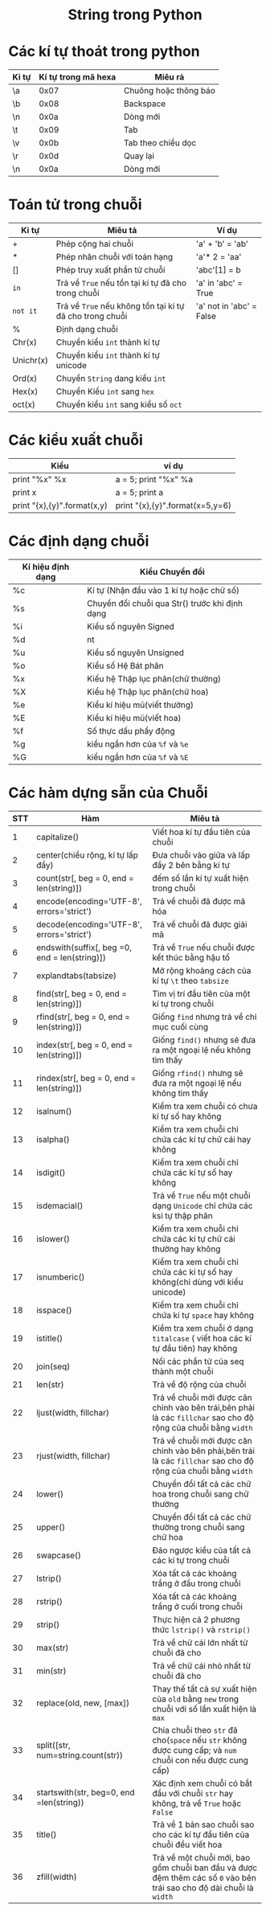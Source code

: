 <h1 align="center"> String trong Python </h1>



# Các kí tự thoát trong python

| Ki tự | Kí tự trong mã hexa | Miêu rả |
|-------|---------------------|---------|
| \a | 0x07 | Chuông hoặc thông báo | 
| \b | 0x08 | Backspace |
| \n | 0x0a | Dòng mới |
| \t | 0x09 | Tab |
| \v | 0x0b | Tab theo chiều dọc |
| \r | 0x0d | Quay lại |
| \n | 0x0a | Dòng mới | 

# Toán tử trong chuỗi

| Ki tự | Miêu tả | Ví dụ |
|-------|---------------------|---------|
| + | Phép cộng hai chuỗi | 'a' + 'b' = 'ab' | 
| * | Phép nhân chuỗi với toán hạng | 'a'* 2 = 'aa' |
| [] | Phép truy xuất phần tử chuỗi | 'abc'[1] = b |
| `in` | Trả về `True` nếu tồn tại kí tự đã cho trong chuỗi | 'a' in 'abc' = True |
| `not it` | Trả về `True` nếu không tồn tại kí tự đã cho trong chuỗi | 'a' not in 'abc' = False |
| % | Định dạng chuỗi | |
| Chr(x) | Chuyển kiểu `int` thành kí tự |
| Unichr(x) | Chuyển kiểu `int` thành kí tự unicode |
| Ord(x) | Chuyển `String` dang kiểu `int` |
| Hex(x) | Chuyển Kiểu `int` sang `hex` |
| oct(x) | Chuyển kiểu `int` sang kiểu số `oct` |

#  Các kiểu xuất chuỗi

| Kiểu | ví dụ|
|-------|-----|
| print "%x" %x | a = 5; print "%x" %a|
| print x | a = 5; print a|
| print "{x},{y}".format(x,y) | print "{x},{y}".format(x=5,y=6)|

#  Các định dạng chuỗi

| Kí hiệu định dạng | Kiểu Chuyển đổi |
|-------------------|-----------------|
| %c | Kí tự (Nhận đầu vào 1 kí tự hoặc chữ số) |
| %s | Chuyển đổi chuỗi qua Str() trước khi định dạng |
| %i| Kiểu số nguyên Signed |
| %d | nt |
| %u | Kiểu số nguyên Unsigned |
| %o | Kiểu số Hệ Bát phân |
| %x | Kiểu hệ Thập lục phân(chữ thường) |
| %X | Kiểu hệ Thập lục phân(chữ hoa) |
| %e | Kiểu kí hiệu mũ(viết thường) |
| %E | Kiểu kí hiệu mũ(viết hoa) |
| %f | Số thực dấu phẩy động |
| %g | kiểu ngắn hơn của `%f` và `%e` |
| %G | kiểu ngắn hơn của `%f` và `%E` |

#  Các hàm dựng sẵn của Chuỗi
| STT | Hàm | Miêu tả |
|-----|-----|-----|
| 1 | capitalize() | Viết hoa kí tự đầu tiên của chuỗi |
| 2 | center(chiều rộng, kí tự lấp đầy) | Đưa chuỗi vào giữa và lấp đầy 2 bên bằng kí tự |
| 3 | count(str[, beg = 0, end = len(string)]) | đếm số lần kí tự xuất hiện trong chuỗi |
| 4 | encode(encoding='UTF-8', errors='strict') | Trả về chuỗi đã được mã hóa |
| 5 | decode(encoding='UTF-8', errors='strict') | Trả về chuỗi đã được giải mã |
| 6 | endswith(suffix[, beg =0, end =  len(string)]) | Trả về `True` nếu chuỗi được kết thúc bằng hậu tố |
| 7 | explandtabs(tabsize) | Mở rộng khoảng cách của kí tự `\t` theo `tabsize` |
| 8 | find(str[, beg = 0, end = len(string)]) | Tìm vị trí đầu tiên của một kí tự trong chuỗi |
| 9 | rfind(str[, beg = 0, end = len(string)]) | Giống `find` nhưng trả về chỉ mục cuối cùng |
| 10 | index(str[, beg = 0, end = len(string)]) | Giống `find()` nhưng sẽ đưa ra một ngoại lệ nếu không tìm thấy|
| 11 | rindex(str[, beg = 0, end = len(string)]) | Giống `rfind()` nhưng sẽ đưa ra một ngoại lệ nếu không tìm thấy|
| 12 | isalnum() | Kiểm tra xem chuỗi có chưa kí tự số hay không |
| 13 | isalpha() | Kiểm tra xem chuỗi chỉ chứa các kí tự chữ cái hay không |
| 14 | isdigit() | Kiểm tra xem chuỗi chỉ chứa các kí tự số hay không |
| 15 | isdemacial() | Trả về `True` nếu một chuỗi dạng `Unicode` chỉ chứa các ksi tự thập phân |
| 16 | islower() | Kiểm tra xem chuỗi chỉ chứa các kí tự chữ cái thường hay không |
| 17 | isnumberic() | Kiểm tra xem chuỗi chỉ chứa các kí tự số hay không(chỉ dùng với kiểu unicode) |
| 18 | isspace() | Kiểm tra xem chuỗi chỉ chứa kí tự `space` hay không |
| 19 | istitle() | Kiểm tra xem chuỗi ở dạng `titalcase` ( viết hoa các kí tự đầu tiên) hay không |
| 20 | join(seq) | Nối các phần tử của seq thành một chuỗi |
| 21 | len(str) | Trả về độ rộng của chuỗi |
| 22 | ljust(width, fillchar) | Trả về chuỗi mới được căn chỉnh vào bên trái,bên phải là các `fillchar` sao cho độ rộng của chuỗi bằng `width` |
| 23 | rjust(width, fillchar) | Trả về chuỗi mới được căn chỉnh vào bên phải,bên trái là các `fillchar` sao cho độ rộng của chuỗi bằng `width` |
| 24 | lower() | Chuyển đổi tất cả các chữ hoa trong chuỗi sang chữ thường |
| 25 | upper() | Chuyển đổi tất cả các chữ thường trong chuỗi sang chữ hoa |
| 26 | swapcase() | Đảo ngược kiểu của tất cả các kí tự trong chuỗi |
| 27 | lstrip() | Xóa tất cả các khoảng trắng ở đầu trong chuỗi |
| 28 | rstrip() | Xóa tất cả các khoảng trắng ở cuối trong chuỗi |
| 29 | strip() | Thực hiện cả 2 phương thức `lstrip()` và `rstrip()` |
| 30 | max(str) | Trả về chữ cái lớn nhất từ chuỗi đã cho |
| 31 | min(str) | Trả về chữ cái nhỏ nhất từ chuỗi đã cho |
| 32 | replace(old, new, [max]) | Thay thế tất cả sự xuất hiện của `old` bằng `new` trong chuỗi với số lần xuất hiện là `max` |
| 33 | split([str, num=string.count(str)) | Chia chuỗi theo `str` đã cho(`space` nếu `str` không được cung cấp; và `num` chuỗi con nếu được cung cấp) |
| 34 | startswith(str, beg=0, end =len(string)) | Xác định xem chuỗi có bắt đầu với chuỗi `str` hay không, trả về `True` hoặc `False` |
| 35 | title() | Trả về 1 bản sao chuỗi sao cho các kí tự đầu tiên của chuỗi đều viết hoa |
| 36 | zfill(width) | Trả về một chuỗi mới, bao gồm chuỗi ban đầu và được đệm thêm các số `0` vào bên trái sao cho độ dài chuỗi là `width` |


